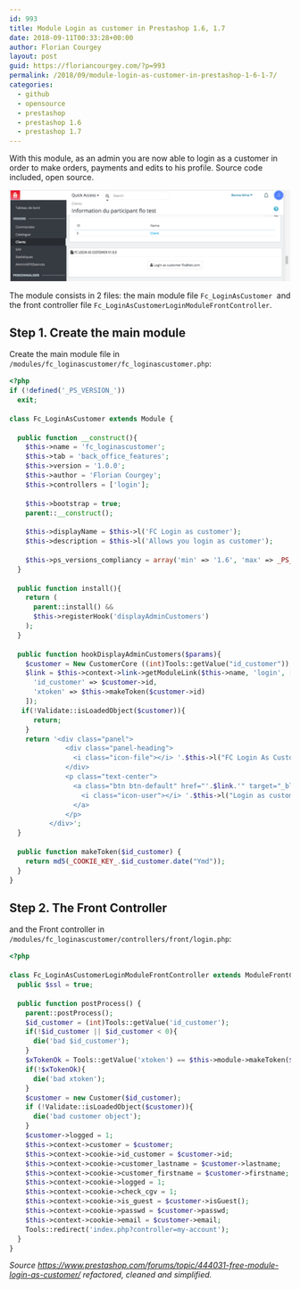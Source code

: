 ```yaml
---
id: 993
title: Module Login as customer in Prestashop 1.6, 1.7
date: 2018-09-11T00:33:28+00:00
author: Florian Courgey
layout: post
guid: https://floriancourgey.com/?p=993
permalink: /2018/09/module-login-as-customer-in-prestashop-1-6-1-7/
categories:
  - github
  - opensource
  - prestashop
  - prestashop 1.6
  - prestashop 1.7
---
```

With this module, as an admin you are now able to login as a customer in order to make orders, payments and edits to his profile. Source code included, open source.

<!--more-->

![todo](/assets/images/2018/09/FC-Login-as-Customer-module-prestashop.png)

The module consists in 2 files: the main module file `Fc_LoginAsCustomer`  and the front controller file `Fc_LoginAsCustomerLoginModuleFrontController`.

## Step 1. Create the main module

Create the main module file in `/modules/fc_loginascustomer/fc_loginascustomer.php`:

```php
<?php
if (!defined('_PS_VERSION_'))
  exit;

class Fc_LoginAsCustomer extends Module {

  public function __construct(){
    $this->name = 'fc_loginascustomer';
    $this->tab = 'back_office_features';
    $this->version = '1.0.0';
    $this->author = 'Florian Courgey';
    $this->controllers = ['login'];

    $this->bootstrap = true;
    parent::__construct();

    $this->displayName = $this->l('FC Login as customer');
    $this->description = $this->l('Allows you login as customer');

    $this->ps_versions_compliancy = array('min' => '1.6', 'max' => _PS_VERSION_);
  }

  public function install(){
    return (
      parent::install() &&
      $this->registerHook('displayAdminCustomers')
    );
  }

  public function hookDisplayAdminCustomers($params){
    $customer = New CustomerCore ((int)Tools::getValue("id_customer"));
    $link = $this->context->link->getModuleLink($this->name, 'login', [
      'id_customer' => $customer->id,
      'xtoken' => $this->makeToken($customer->id)
    ]);
   if(!Validate::isLoadedObject($customer)){
      return;
    }
    return '<div class="panel">
              <div class="panel-heading">
                <i class="icon-file"></i> '.$this->l("FC Login As Customer").' v'.$this->version.'
              </div>
              <p class="text-center">
                <a class="btn btn-default" href="'.$link.'" target="_blank">
                  <i class="icon-user"></i> '.$this->l("Login as customer").' '.$customer->email.'
                </a>
              </p>
          </div>';
  }

  public function makeToken($id_customer) {
    return md5(_COOKIE_KEY_.$id_customer.date("Ymd"));
  }
}
```

## Step 2. The Front Controller

and the Front controller in `/modules/fc_loginascustomer/controllers/front/login.php`:

```php
<?php

class Fc_LoginAsCustomerLoginModuleFrontController extends ModuleFrontControllerCore {
  public $ssl = true;

  public function postProcess() {
    parent::postProcess();
    $id_customer = (int)Tools::getValue('id_customer');
    if(!$id_customer || $id_customer < 0){
      die('bad $id_customer');
    }
    $xTokenOk = Tools::getValue('xtoken') == $this->module->makeToken($id_customer);
    if(!$xTokenOk){
      die('bad xtoken');
    }
    $customer = new Customer($id_customer);
    if (!Validate::isLoadedObject($customer)){
      die('bad customer object');
    }
    $customer->logged = 1;
    $this->context->customer = $customer;
    $this->context->cookie->id_customer = $customer->id;
    $this->context->cookie->customer_lastname = $customer->lastname;
    $this->context->cookie->customer_firstname = $customer->firstname;
    $this->context->cookie->logged = 1;
    $this->context->cookie->check_cgv = 1;
    $this->context->cookie->is_guest = $customer->isGuest();
    $this->context->cookie->passwd = $customer->passwd;
    $this->context->cookie->email = $customer->email;
    Tools::redirect('index.php?controller=my-account');
  }
}
```

_Source <https://www.prestashop.com/forums/topic/444031-free-module-login-as-customer/> refactored, cleaned and simplified._
